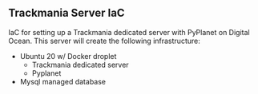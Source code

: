 ## Trackmania Server IaC

IaC for setting up a Trackmania dedicated server with PyPlanet on Digital Ocean. This
server will create the following infrastructure:
- Ubuntu 20 w/ Docker droplet
  - Trackmania dedicated server
  - Pyplanet
- Mysql managed database
